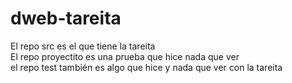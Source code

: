# dweb-tareita
El repo src es el que tiene la tareita\
El repo proyectito es una prueba que hice nada que ver\
el repo test también es algo que hice y nada que ver con la tareita
